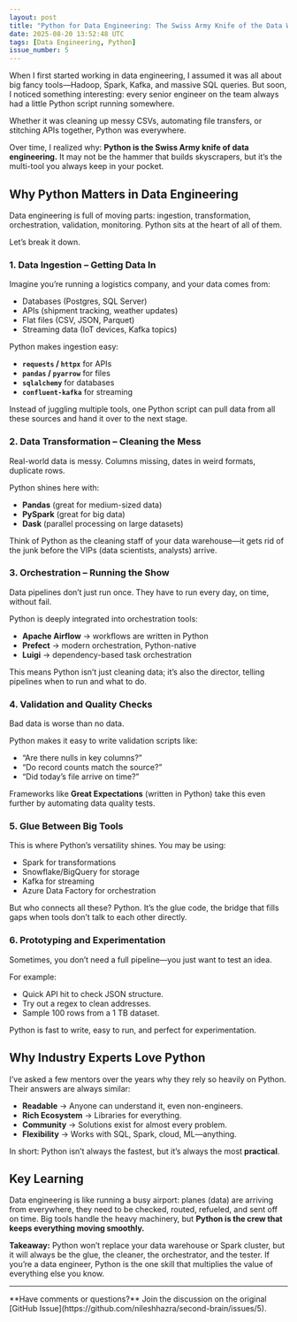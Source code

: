 ```yaml
---
layout: post
title: "Python for Data Engineering: The Swiss Army Knife of the Data World"
date: 2025-08-20 13:52:48 UTC
tags: [Data Engineering, Python]
issue_number: 5
---
```


When I first started working in data engineering, I assumed it was all about big fancy tools—Hadoop, Spark, Kafka, and massive SQL queries. But soon, I noticed something interesting: every senior engineer on the team always had a little Python script running somewhere.

Whether it was cleaning up messy CSVs, automating file transfers, or stitching APIs together, Python was everywhere.

Over time, I realized why: **Python is the Swiss Army knife of data engineering.** It may not be the hammer that builds skyscrapers, but it’s the multi-tool you always keep in your pocket.




## Why Python Matters in Data Engineering

Data engineering is full of moving parts: ingestion, transformation, orchestration, validation, monitoring. Python sits at the heart of all of them.

Let’s break it down.




### 1. **Data Ingestion – Getting Data In**

Imagine you’re running a logistics company, and your data comes from:

* Databases (Postgres, SQL Server)
* APIs (shipment tracking, weather updates)
* Flat files (CSV, JSON, Parquet)
* Streaming data (IoT devices, Kafka topics)

Python makes ingestion easy:

* **`requests` / `httpx`** for APIs
* **`pandas` / `pyarrow`** for files
* **`sqlalchemy`** for databases
* **`confluent-kafka`** for streaming

Instead of juggling multiple tools, one Python script can pull data from all these sources and hand it over to the next stage.




### 2. **Data Transformation – Cleaning the Mess**

Real-world data is messy. Columns missing, dates in weird formats, duplicate rows.

Python shines here with:

* **Pandas** (great for medium-sized data)
* **PySpark** (great for big data)
* **Dask** (parallel processing on large datasets)

Think of Python as the cleaning staff of your data warehouse—it gets rid of the junk before the VIPs (data scientists, analysts) arrive.




### 3. **Orchestration – Running the Show**

Data pipelines don’t just run once. They have to run every day, on time, without fail.

Python is deeply integrated into orchestration tools:

* **Apache Airflow** → workflows are written in Python
* **Prefect** → modern orchestration, Python-native
* **Luigi** → dependency-based task orchestration

This means Python isn’t just cleaning data; it’s also the director, telling pipelines when to run and what to do.




### 4. **Validation and Quality Checks**

Bad data is worse than no data.

Python makes it easy to write validation scripts like:

* “Are there nulls in key columns?”
* “Do record counts match the source?”
* “Did today’s file arrive on time?”

Frameworks like **Great Expectations** (written in Python) take this even further by automating data quality tests.




### 5. **Glue Between Big Tools**

This is where Python’s versatility shines. You may be using:

* Spark for transformations
* Snowflake/BigQuery for storage
* Kafka for streaming
* Azure Data Factory for orchestration

But who connects all these? Python.
It’s the glue code, the bridge that fills gaps when tools don’t talk to each other directly.




### 6. **Prototyping and Experimentation**

Sometimes, you don’t need a full pipeline—you just want to test an idea.

For example:

* Quick API hit to check JSON structure.
* Try out a regex to clean addresses.
* Sample 100 rows from a 1 TB dataset.

Python is fast to write, easy to run, and perfect for experimentation.




## Why Industry Experts Love Python

I’ve asked a few mentors over the years why they rely so heavily on Python. Their answers are always similar:

* **Readable** → Anyone can understand it, even non-engineers.
* **Rich Ecosystem** → Libraries for everything.
* **Community** → Solutions exist for almost every problem.
* **Flexibility** → Works with SQL, Spark, cloud, ML—anything.

In short: Python isn’t always the fastest, but it’s always the most **practical**.




## Key Learning

Data engineering is like running a busy airport: planes (data) are arriving from everywhere, they need to be checked, routed, refueled, and sent off on time. Big tools handle the heavy machinery, but **Python is the crew that keeps everything moving smoothly.**




**Takeaway:**
Python won’t replace your data warehouse or Spark cluster, but it will always be the glue, the cleaner, the orchestrator, and the tester. If you’re a data engineer, Python is the one skill that multiplies the value of everything else you know.




<hr>
**Have comments or questions?** Join the discussion on the original [GitHub Issue](https://github.com/nileshhazra/second-brain/issues/5).
